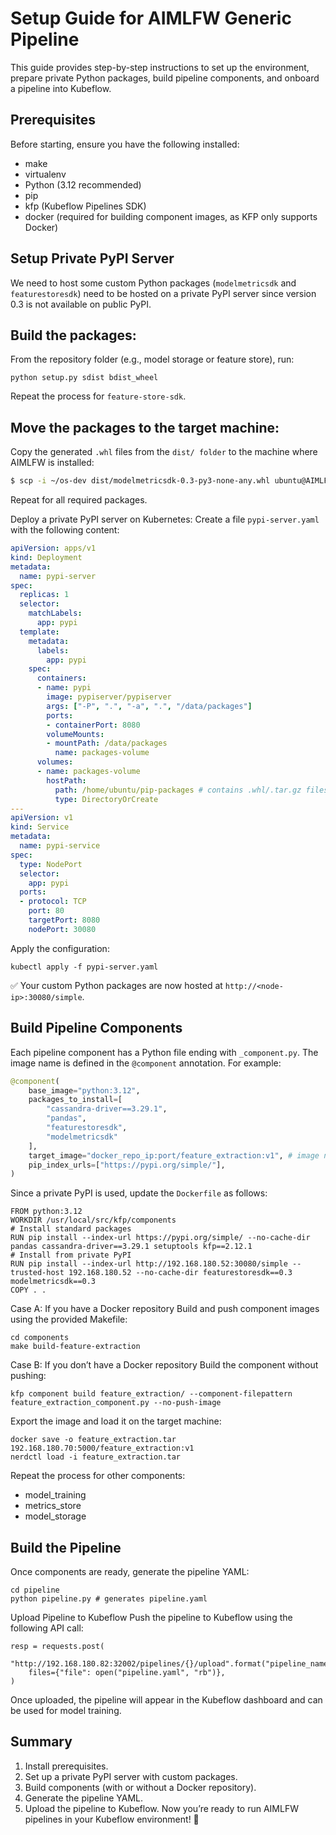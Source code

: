 # Setup Guide for AIMLFW Generic Pipeline
This guide provides step-by-step instructions to set up the environment, prepare private Python packages, build pipeline components, and onboard a pipeline into Kubeflow.

## Prerequisites
Before starting, ensure you have the following installed:

- make
- virtualenv
- Python (3.12 recommended)
- pip
- kfp (Kubeflow Pipelines SDK)
- docker (required for building component images, as KFP only supports Docker)

## Setup Private PyPI Server

We need to host some custom Python packages (`modelmetricsdk` and `featurestoresdk`) need to be hosted on a private PyPI server since version 0.3 is not available on public PyPI.

## Build the packages:

From the repository folder (e.g., model storage or feature store), run:

```
python setup.py sdist bdist_wheel
```

Repeat the process for `feature-store-sdk`.

## Move the packages to the target machine:

Copy the generated `.whl` files from the `dist/ folder` to the machine where AIMLFW is installed:

```bash
$ scp -i ~/os-dev dist/modelmetricsdk-0.3-py3-none-any.whl ubuntu@AIMLFW_HOST_IP:pip-packages
```

Repeat for all required packages.

Deploy a private PyPI server on Kubernetes:
Create a file `pypi-server.yaml` with the following content:
```yaml
apiVersion: apps/v1
kind: Deployment
metadata:
  name: pypi-server
spec:
  replicas: 1
  selector:
    matchLabels:
      app: pypi
  template:
    metadata:
      labels:
        app: pypi
    spec:
      containers:
      - name: pypi
        image: pypiserver/pypiserver
        args: ["-P", ".", "-a", ".", "/data/packages"]
        ports:
        - containerPort: 8080
        volumeMounts:
        - mountPath: /data/packages
          name: packages-volume
      volumes:
      - name: packages-volume
        hostPath:
          path: /home/ubuntu/pip-packages # contains .whl/.tar.gz files
          type: DirectoryOrCreate
---
apiVersion: v1
kind: Service
metadata:
  name: pypi-service
spec:
  type: NodePort
  selector:
    app: pypi
  ports:
  - protocol: TCP
    port: 80
    targetPort: 8080
    nodePort: 30080
```
Apply the configuration:
```
kubectl apply -f pypi-server.yaml
```
✅ Your custom Python packages are now hosted at `http://<node-ip>:30080/simple`.

## Build Pipeline Components
Each pipeline component has a Python file ending with `_component.py`. The image name is defined in the `@component` annotation. For example:
```python
@component(
    base_image="python:3.12",
    packages_to_install=[
        "cassandra-driver==3.29.1",
        "pandas",
        "featurestoresdk",
        "modelmetricsdk"
    ],
    target_image="docker_repo_ip:port/feature_extraction:v1", # image name
    pip_index_urls=["https://pypi.org/simple/"],
)
```
Since a private PyPI is used, update the `Dockerfile` as follows:

```
FROM python:3.12
WORKDIR /usr/local/src/kfp/components
# Install standard packages
RUN pip install --index-url https://pypi.org/simple/ --no-cache-dir pandas cassandra-driver==3.29.1 setuptools kfp==2.12.1
# Install from private PyPI
RUN pip install --index-url http://192.168.180.52:30080/simple --trusted-host 192.168.180.52 --no-cache-dir featurestoresdk==0.3 modelmetricsdk==0.3
COPY . .
```
Case A: If you have a Docker repository
Build and push component images using the provided Makefile:
```
cd components
make build-feature-extraction
```
Case B: If you don’t have a Docker repository
Build the component without pushing:
```
kfp component build feature_extraction/ --component-filepattern feature_extraction_component.py --no-push-image
```
Export the image and load it on the target machine:
```
docker save -o feature_extraction.tar 192.168.180.70:5000/feature_extraction:v1
nerdctl load -i feature_extraction.tar
```
Repeat the process for other components:

- model_training
- metrics_store
- model_storage

## Build the Pipeline
Once components are ready, generate the pipeline YAML:
```
cd pipeline
python pipeline.py # generates pipeline.yaml
```

Upload Pipeline to Kubeflow
Push the pipeline to Kubeflow using the following API call:

```
resp = requests.post(
    "http://192.168.180.82:32002/pipelines/{}/upload".format("pipeline_name"),
    files={"file": open("pipeline.yaml", "rb")},
)
```

Once uploaded, the pipeline will appear in the Kubeflow dashboard and can be used for model training.

## Summary
1. Install prerequisites.
2. Set up a private PyPI server with custom packages.
3. Build components (with or without a Docker repository).
4. Generate the pipeline YAML.
5. Upload the pipeline to Kubeflow.
Now you’re ready to run AIMLFW pipelines in your Kubeflow environment! 🎉
